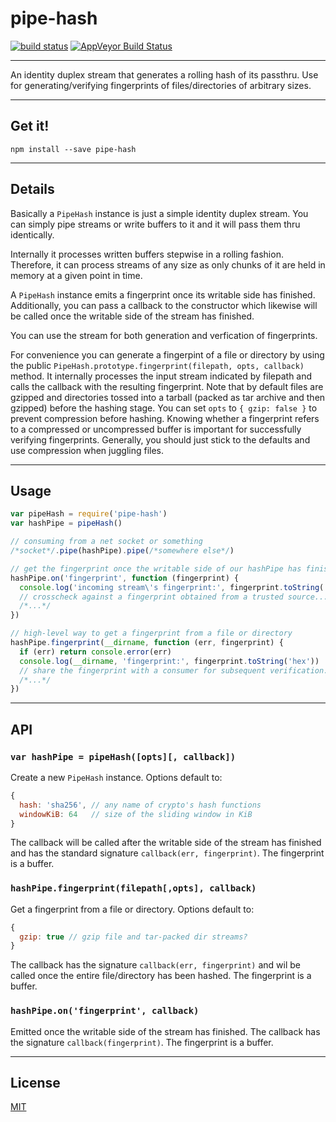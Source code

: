 # pipe-hash

[![build status](http://img.shields.io/travis/chiefbiiko/pipe-hash.svg?style=flat)](http://travis-ci.org/chiefbiiko/pipe-hash) [![AppVeyor Build Status](https://ci.appveyor.com/api/projects/status/github/chiefbiiko/pipe-hash?branch=master&svg=true)](https://ci.appveyor.com/project/chiefbiiko/pipe-hash)

***

An identity duplex stream that generates a rolling hash of its passthru. Use
for generating/verifying fingerprints of files/directories of arbitrary sizes.

***

## Get it!

```
npm install --save pipe-hash
```

***

## Details

Basically a `PipeHash` instance is just a simple identity duplex stream. You can simply pipe streams or write buffers to it and it will pass them thru identically.

Internally it processes written buffers stepwise in a rolling fashion. Therefore, it can process streams of any size as only chunks of it are held in memory at a given point in time.

A `PipeHash` instance emits a fingerprint once its writable side has finished. Additionally, you can pass a callback to the constructor which likewise will be called once the writable side of the stream has finished.

You can use the stream for both generation and verfication of fingerprints.

For convenience you can generate a fingerpint of a file or directory by using the public `PipeHash.prototype.fingerprint(filepath, opts, callback)` method. It internally processes the input stream indicated by filepath and calls the callback with the resulting fingerprint. Note that by default files are gzipped and directories tossed into a tarball (packed as tar archive and then gzipped) before the hashing stage. You can set `opts` to `{ gzip: false }` to prevent compression before hashing. Knowing whether a fingerprint refers to a compressed or uncompressed buffer is important for successfully verifying fingerprints. Generally, you should just stick to the defaults and use compression when juggling files.

***

## Usage

``` js
var pipeHash = require('pipe-hash')
var hashPipe = pipeHash()

// consuming from a net socket or something
/*socket*/.pipe(hashPipe).pipe(/*somewhere else*/)

// get the fingerprint once the writable side of our hashPipe has finished
hashPipe.on('fingerprint', function (fingerprint) {
  console.log('incoming stream\'s fingerprint:', fingerprint.toString('hex'))
  // crosscheck against a fingerprint obtained from a trusted source...
  /*...*/
})

// high-level way to get a fingerprint from a file or directory
hashPipe.fingerprint(__dirname, function (err, fingerprint) {
  if (err) return console.error(err)
  console.log(__dirname, 'fingerprint:', fingerprint.toString('hex'))
  // share the fingerprint with a consumer for subsequent verification...
  /*...*/
})
```

***

## API

### `var hashPipe = pipeHash([opts][, callback])`

Create a new `PipeHash` instance. Options default to:

```js
{
  hash: 'sha256', // any name of crypto's hash functions
  windowKiB: 64   // size of the sliding window in KiB
}
```

The callback will be called after the writable side of the stream has finished and has the standard signature `callback(err, fingerprint)`. The fingerprint is a buffer.

### `hashPipe.fingerprint(filepath[,opts], callback)`

Get a fingerprint from a file or directory. Options default to:

``` js
{
  gzip: true // gzip file and tar-packed dir streams?
}
```

The callback has the signature `callback(err, fingerprint)` and wil be called once the entire file/directory has been hashed. The fingerprint is a buffer.

### `hashPipe.on('fingerprint', callback)`

Emitted once the writable side of the stream has finished. The callback has the signature `callback(fingerprint)`. The fingerprint is a buffer.

***

## License

[MIT](./license.md)
